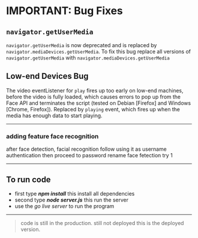 # IMPORTANT: Bug Fixes

## `navigator.getUserMedia`

`navigator.getUserMedia` is now deprecated and is replaced by `navigator.mediaDevices.getUserMedia`. To fix this bug replace all versions of `navigator.getUserMedia` with `navigator.mediaDevices.getUserMedia`

## Low-end Devices Bug

The video eventListener for `play` fires up too early on low-end machines, before the video is fully loaded, which causes errors to pop up from the Face API and terminates the script (tested on Debian [Firefox] and Windows [Chrome, Firefox]). Replaced by `playing` event, which fires up when the media has enough data to start playing.

---

### adding feature face recognition

after face detection, facial recognition follow using it as username authentication then proceed to password
rename face fetection try 1

---

## To run code

- first type **_npm install_** this install all dependencies
- second type **_node server.js_** this run the server
- use the _go live server_ to run the program

---

> code is still in the production. still not deployed
> this is the deployed version.

